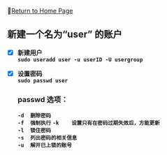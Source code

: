 :hotel:[Return to Home Page](https://github.com/geophydog/geophydog.github.io)
##  新建一个名为“user” 的账户
- [x] __新建用户__  
    __`sudo useradd user -u userID -U usergroup`__
- [x] __设置密码__  
    __`sudo passwd user`__

    ### __passwd 选项：__
    __`-d  删除密码`__  
    __`-f  强制执行`__
    __`-k    设置只有在密码过期失效后，方能更新`__  
    __`-l  锁住密码`__  
    __`-s  列出密码的相关信息`__  
    __`-u  解开已上锁的账号`__
